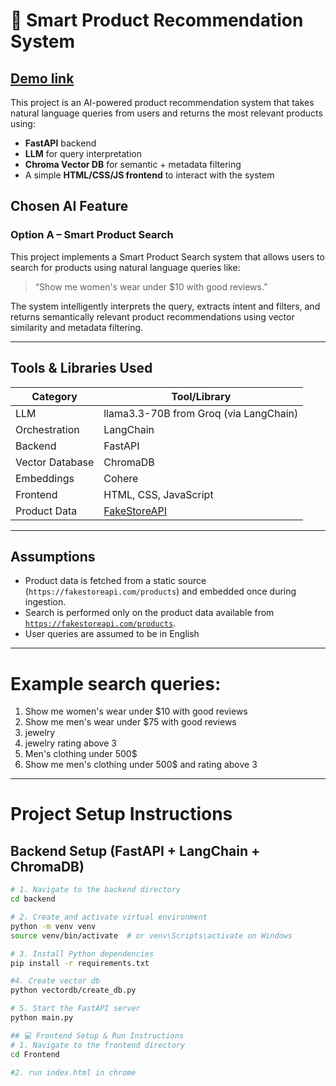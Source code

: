 # 🛒 Smart Product Recommendation System

## [Demo link](https://drive.google.com/file/d/16DA5JMfoMGaJRDVsTaX5lFdZAYKC01rz/view?usp=sharing)

This project is an AI-powered product recommendation system that takes natural language queries from users and returns the most relevant products using:

- **FastAPI** backend  
- **LLM** for query interpretation  
- **Chroma Vector DB** for semantic + metadata filtering  
- A simple **HTML/CSS/JS frontend** to interact with the system  


## Chosen AI Feature

### Option A – Smart Product Search

This project implements a Smart Product Search system that allows users to search for products using natural language queries like:

> “Show me women's wear under $10 with good reviews.”

The system intelligently interprets the query, extracts intent and filters, and returns semantically relevant product recommendations using vector similarity and metadata filtering.

---

## Tools & Libraries Used

| Category         | Tool/Library                        |
|------------------|-------------------------------------|
| LLM              | llama3.3-70B from Groq  (via LangChain)                |
| Orchestration    | LangChain                           |
| Backend          | FastAPI                             |
| Vector Database  | ChromaDB                            |
| Embeddings       | Cohere     |
| Frontend         | HTML, CSS, JavaScript               |
| Product Data     | [FakeStoreAPI](https://fakestoreapi.com/) |

---

## Assumptions

- Product data is fetched from a static source (`https://fakestoreapi.com/products`) and embedded once during ingestion.
- Search is performed only on the product data available from [`https://fakestoreapi.com/products`](https://fakestoreapi.com/products).
- User queries are assumed to be in English
  
---

# Example search queries:
1. Show me women's wear under $10 with good reviews
2. Show me men's wear under $75 with good reviews
3. jewelry
4. jewelry rating above 3
5. Men's clothing under 500$
6. Show me men's clothing under 500$ and rating above 3
---

# Project Setup Instructions

## Backend Setup (FastAPI + LangChain + ChromaDB)

```bash
# 1. Navigate to the backend directory
cd backend

# 2. Create and activate virtual environment
python -m venv venv
source venv/bin/activate  # or venv\Scripts\activate on Windows

# 3. Install Python dependencies
pip install -r requirements.txt

#4. Create vector db
python vectordb/create_db.py

# 5. Start the FastAPI server
python main.py

## 💻 Frontend Setup & Run Instructions
# 1. Navigate to the frontend directory
cd Frontend

#2. run index.html in chrome



